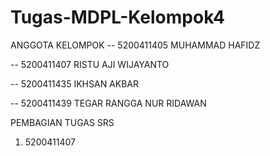 # Tugas-MDPL-Kelompok4
ANGGOTA KELOMPOK
-- 5200411405 MUHAMMAD HAFIDZ

-- 5200411407 RISTU AJI WIJAYANTO

-- 5200411435 IKHSAN AKBAR

-- 5200411439 TEGAR RANGGA NUR RIDAWAN



PEMBAGIAN TUGAS SRS
1. 5200411407
